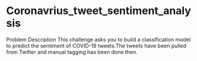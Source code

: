 # Coronavrius_tweet_sentiment_analysis
Problem Description This challenge asks you to build a classification model to predict the sentiment of COVID-19 tweets.The tweets have been pulled from Twitter and manual tagging has been done then.

